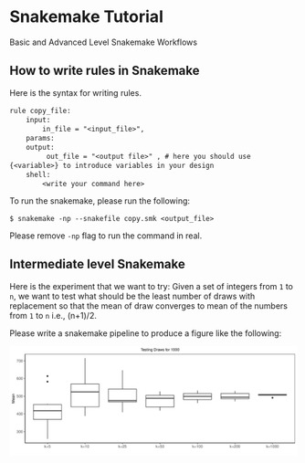 # Snakemake Tutorial
Basic and Advanced Level Snakemake Workflows

## How to write rules in Snakemake

Here is the syntax for writing rules. 
```
rule copy_file:
    input:
        in_file = "<input_file>", 
    params:
    output:
         out_file = "<output file>" , # here you should use {<variable>} to introduce variables in your design
    shell:
        <write your command here>
```

To run the snakemake, please run the following:

```
$ snakemake -np --snakefile copy.smk <output_file>
```

Please remove `-np` flag to run the command in real.


## Intermediate level Snakemake

Here is the experiment that we want to try: Given a set of integers from `1` to
`n`, we want to test what should be the least number of draws with replacement
so that the mean of draw converges to mean of the numbers from `1` to `n` i.e.,
(n+1)/2. 

Please write a snakemake pipeline to produce a figure like the following: 

![Experiment](plots/experiment_for_1000.png)
